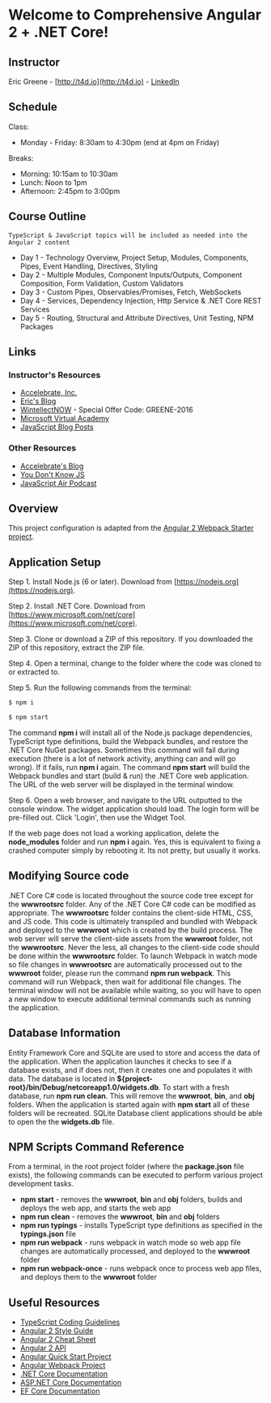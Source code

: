# Welcome to Comprehensive Angular 2 + .NET Core!

## Instructor

Eric Greene - [http://t4d.io](http://t4d.io) - [LinkedIn](https://www.linkedin.com/in/ericwgreene)

## Schedule

Class:
- Monday - Friday: 8:30am to 4:30pm (end at 4pm on Friday)

Breaks:
- Morning: 10:15am to 10:30am
- Lunch: Noon to 1pm
- Afternoon: 2:45pm to 3:00pm

## Course Outline

	TypeScript & JavaScript topics will be included as needed into the Angular 2 content

- Day 1 - Technology Overview, Project Setup, Modules, Components, Pipes, Event Handling, Directives, Styling
- Day 2 - Multiple Modules, Component Inputs/Outputs, Component Composition, Form Validation, Custom Validators
- Day 3 - Custom Pipes, Observables/Promises, Fetch, WebSockets
- Day 4 - Services, Dependency Injection, Http Service & .NET Core REST Services
- Day 5 - Routing, Structural and Attribute Directives, Unit Testing, NPM Packages

## Links

### Instructor's Resources

- [Accelebrate, Inc.](https://www.accelebrate.com/)
- [Eric's Blog](http://t4d.io/)
- [WintellectNOW](https://www.wintellectnow.com/Home/Instructor?instructorId=EricGreene) - Special Offer Code: GREENE-2016
- [Microsoft Virtual Academy](https://mva.microsoft.com/search/SearchResults.aspx#!q=Eric%20Greene&lang=1033)
- [JavaScript Blog Posts](https://www.accelebrate.com/blog/?s=Greene)

### Other Resources

- [Accelebrate's Blog](https://www.accelebrate.com/blog/)
- [You Don't Know JS](https://github.com/getify/You-Dont-Know-JS)
- [JavaScript Air Podcast](http://javascriptair.podbean.com/)

## Overview

This project configuration is adapted from the [Angular 2 Webpack Starter project](https://angular.io/docs/ts/latest/guide/webpack.html).

## Application Setup

Step 1. Install Node.js (6 or later). Download from [https://nodejs.org](https://nodejs.org).

Step 2. Install .NET Core. Download from [https://www.microsoft.com/net/core](https://www.microsoft.com/net/core).

Step 3. Clone or download a ZIP of this repository. If you downloaded the ZIP of this repository, extract the ZIP file.

Step 4. Open a terminal, change to the folder where the code was cloned to or extracted to.

Step 5. Run the following commands from the terminal:

```bash
$ npm i

$ npm start
```

The command **npm i** will install all of the Node.js package dependencies, TypeScript type definitions, build the Webpack bundles, and restore the .NET Core NuGet packages. Sometimes this command will fail during execution (there is a lot of network activity, anything can and will go wrong). If it fails, run **npm i** again. The command **npm start** will build the Webpack bundles and start (build & run) the .NET Core web application. The URL of the web server will be displayed in the terminal window.

Step 6. Open a web browser, and navigate to the URL outputted to the console window. The widget application should load. The login form will be pre-filled out. Click 'Login', then use the Widget Tool.

If the web page does not load a working application, delete the **node_modules** folder and run **npm i** again. Yes, this is equivalent to fixing a crashed computer simply by rebooting it. Its not pretty, but usually it works.

## Modifying Source code

.NET Core C# code is located throughout the source code tree except for the **wwwrootsrc** folder. Any of the .NET Core C# code can be modified as appropriate. The **wwwrootsrc** folder contains the client-side HTML, CSS, and JS code. This code is ultimately transpiled and bundled with Webpack and deployed to the **wwwroot** which is created by the build process. The web server will serve the client-side assets from the **wwwroot** folder, not the **wwwrootsrc**. Never the less, all changes to the client-side code should be done within the **wwwrootsrc** folder. To launch Webpack in watch mode so file changes in **wwwrootsrc** are automatically processed out to the **wwwroot** folder, please run the command **npm run webpack**. This command will run Webpack, then wait for additional file changes. The terminal window will not be available while waiting, so you will have to open a new window to execute additional terminal commands such as running the application.

## Database Information

Entity Framework Core and SQLite are used to store and access the data of the application. When the application launches it checks to see if a database exists, and if does not, then it creates one and populates it with data. The database is located in **${project-root}/bin/Debug/netcoreapp1.0/widgets.db**. To start with a fresh database, run **npm run clean**. This will remove the **wwwroot**, **bin**, and **obj** folders. When the application is started again with **npm start** all of these folders will be recreated. SQLite Database client applications should be able to open the the **widgets.db** file.

## NPM Scripts Command Reference

From a terminal, in the root project folder (where the **package.json** file exists), the following commands can be executed to perform various project development tasks.

- **npm start** - removes the **wwwroot**, **bin** and **obj** folders, builds and deploys the web app, and starts the web app
- **npm run clean** - removes the **wwwroot**, **bin** and **obj** folders
- **npm run typings** - installs TypeScript type definitions as specified in the **typings.json** file
- **npm run webpack** - runs webpack in watch mode so web app file changes are automatically processed, and deployed to the **wwwroot** folder
- **npm run webpack-once** - runs webpack once to process web app files, and deploys them to the **wwwroot** folder

## Useful Resources

- [TypeScript Coding Guidelines](https://github.com/Microsoft/TypeScript/wiki/Coding-guidelines)
- [Angular 2 Style Guide](https://angular.io/docs/ts/latest/guide/style-guide.html)
- [Angular 2 Cheat Sheet](https://angular.io/docs/ts/latest/guide/cheatsheet.html)
- [Angular 2 API](https://angular.io/docs/ts/latest/api/)
- [Angular Quick Start Project](https://angular.io/docs/ts/latest/quickstart.html)
- [Angular Webpack Project](https://angular.io/docs/ts/latest/guide/webpack.html)
- [.NET Core Documentation](https://docs.microsoft.com/en-us/dotnet/)
- [ASP.NET Core Documentation](https://docs.asp.net/en/latest/)
- [EF Core Documentation](https://docs.efproject.net/en/latest/)
